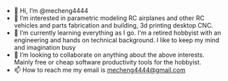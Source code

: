 - 👋 Hi, I’m @mecheng4444
- 👀 I’m interested in parametric modeling RC airplanes and other RC vehicles and parts fabrication and building, 3d printing desktop CNC.
- 🌱 I’m currently learning everything as I go. I'm a retired hobbyist with an engineering and hands on technical background. I like to keep my mind and imagination busy
- 💞️ I’m looking to collaborate on anything about the above interests. Mainly free or cheap software productivity tools for the hobbyist.
- 📫 How to reach me my email is mecheng4444@gmail.com
<!---
mecheng4444/mecheng4444 is a ✨ special ✨ repository because its `README.md` (this file) appears on your GitHub profile.
You can click the Preview link to take a look at your changes.
--->

